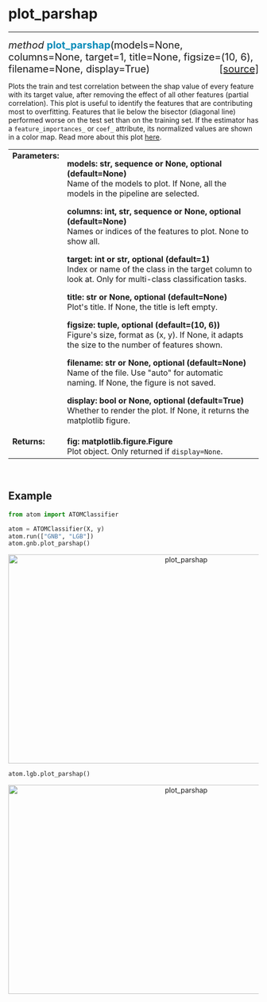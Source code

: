# plot_parshap
--------------

<div style="font-size:20px">
<em>method</em> <strong style="color:#008AB8">plot_parshap</strong>(models=None,
columns=None, target=1, title=None, figsize=(10, 6), filename=None, display=True)
<span style="float:right">
<a href="https://github.com/tvdboom/ATOM/blob/master/atom/plots.py#L2328">[source]</a>
</span>
</div>

Plots the train and test correlation between the shap value of
every feature with its target value, after removing the effect
of all other features (partial correlation). This plot is
useful to identify the features that are contributing most to
overfitting. Features that lie below the bisector (diagonal
line) performed worse on the test set than on the training set.
If the estimator has a `feature_importances_` or `coef_` attribute,
its normalized values are shown in a color map. Read more about
this plot [here](https://towardsdatascience.com/which-of-your-features-are-overfitting-c46d0762e769).

<table style="font-size:16px">
<tr>
<td width="20%" class="td_title" style="vertical-align:top"><strong>Parameters:</strong></td>
<td width="80%" class="td_params">
<p>
<strong>models: str, sequence or None, optional (default=None)</strong><br>
Name of the models to plot. If None, all the models in the pipeline are selected.
</p>
<p>
<strong>columns: int, str, sequence or None, optional (default=None)</strong><br>
Names or indices of the features to plot. None to show all.
</p>
<p>
<strong>target: int or str, optional (default=1)</strong><br>
Index or name of the class in the target column to look at.
Only for multi-class classification tasks.
</p>
<p>
<strong>title: str or None, optional (default=None)</strong><br>
Plot's title. If None, the title is left empty.
</p>
<p>
<strong>figsize: tuple, optional (default=(10, 6))</strong><br>
Figure's size, format as (x, y). If None, it adapts the size to the
number of features shown.
</p>
<p>
<strong>filename: str or None, optional (default=None)</strong><br>
Name of the file. Use "auto" for automatic naming.
If None, the figure is not saved.
</p>
<p>
<strong>display: bool or None, optional (default=True)</strong><br>
Whether to render the plot. If None, it returns the matplotlib figure.
</p>
</td>
</tr>
<tr>
<td width="20%" class="td_title" style="vertical-align:top"><strong>Returns:</strong></td>
<td width="80%" class="td_params">
<strong>fig: matplotlib.figure.Figure</strong><br>
Plot object. Only returned if <code>display=None</code>.
</td>
</tr>
</table>
<br />



## Example

```python
from atom import ATOMClassifier

atom = ATOMClassifier(X, y)
atom.run(["GNB", "LGB"])
atom.gnb.plot_parshap()
```

<div align="center">
    <img src="../../../img/plots/plot_parshap_1.png" alt="plot_parshap" width="700" height="420"/>
</div>

```python
atom.lgb.plot_parshap()
```

<div align="center">
    <img src="../../../img/plots/plot_parshap_2.png" alt="plot_parshap" width="700" height="420"/>
</div>